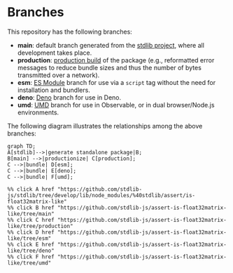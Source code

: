 <!--

@license Apache-2.0

Copyright (c) 2022 The Stdlib Authors.

Licensed under the Apache License, Version 2.0 (the "License");
you may not use this file except in compliance with the License.
You may obtain a copy of the License at

    http://www.apache.org/licenses/LICENSE-2.0

Unless required by applicable law or agreed to in writing, software
distributed under the License is distributed on an "AS IS" BASIS,
WITHOUT WARRANTIES OR CONDITIONS OF ANY KIND, either express or implied.
See the License for the specific language governing permissions and
limitations under the License.

-->

# Branches

This repository has the following branches:

-   **main**: default branch generated from the [stdlib project][stdlib-url], where all development takes place.
-   **production**: [production build][production-url] of the package (e.g., reformatted error messages to reduce bundle sizes and thus the number of bytes transmitted over a network).
-   **esm**: [ES Module][esm-url] branch for use via a `script` tag without the need for installation and bundlers.
-   **deno**: [Deno][deno-url] branch for use in Deno.
-   **umd**: [UMD][umd-url] branch for use in Observable, or in dual browser/Node.js environments.

The following diagram illustrates the relationships among the above branches:

```mermaid
graph TD;
A[stdlib]-->|generate standalone package|B;
B[main] -->|productionize| C[production];
C -->|bundle| D[esm];
C -->|bundle| E[deno];
C -->|bundle| F[umd];

%% click A href "https://github.com/stdlib-js/stdlib/tree/develop/lib/node_modules/%40stdlib/assert/is-float32matrix-like"
%% click B href "https://github.com/stdlib-js/assert-is-float32matrix-like/tree/main"
%% click C href "https://github.com/stdlib-js/assert-is-float32matrix-like/tree/production"
%% click D href "https://github.com/stdlib-js/assert-is-float32matrix-like/tree/esm"
%% click E href "https://github.com/stdlib-js/assert-is-float32matrix-like/tree/deno"
%% click F href "https://github.com/stdlib-js/assert-is-float32matrix-like/tree/umd"
```

[stdlib-url]: https://github.com/stdlib-js/stdlib/tree/develop/lib/node_modules/%40stdlib/assert/is-float32matrix-like
[production-url]: https://github.com/stdlib-js/assert-is-float32matrix-like/tree/production
[deno-url]: https://github.com/stdlib-js/assert-is-float32matrix-like/tree/deno
[umd-url]: https://github.com/stdlib-js/assert-is-float32matrix-like/tree/umd
[esm-url]: https://github.com/stdlib-js/assert-is-float32matrix-like/tree/esm